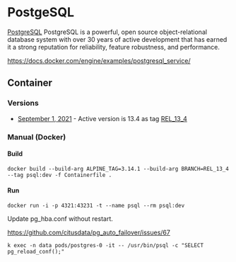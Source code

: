 # PostgeSQL

[PostgreSQL](https://www.postgresql.org) PostgreSQL is a powerful, open source object-relational database system with over 30 years of active development that has earned it a strong reputation for reliability, feature robustness, and performance.



https://docs.docker.com/engine/examples/postgresql_service/

## Container

### Versions

- [September 1, 2021](https://www.postgresql.org/docs/) - Active version is 13.4 as tag [REL_13_4](https://github.com/postgres/postgres/tags)

### Manual (Docker)

#### Build

```
docker build --build-arg ALPINE_TAG=3.14.1 --build-arg BRANCH=REL_13_4 --tag psql:dev -f Containerfile . 
```

#### Run
```
docker run -i -p 4321:43231 -t --name psql --rm psql:dev
```

Update pg_hba.conf without restart.

https://github.com/citusdata/pg_auto_failover/issues/67
```
k exec -n data pods/postgres-0 -it -- /usr/bin/psql -c "SELECT pg_reload_conf();"
```

